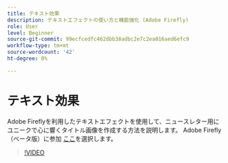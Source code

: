 ```yaml
---
title: テキスト効果
description: テキストエフェクトの使い方と機能強化 (Adobe Firefly)
role: User
level: Beginner
source-git-commit: 99ecfcedfc462dbb38adbc2e7c2ea016aed6efc9
workflow-type: tm+mt
source-wordcount: '42'
ht-degree: 0%

---
```


# テキスト効果

Adobe Fireflyを利用したテキストエフェクトを使用して、ニュースレター用にユニークで心に響くタイトル画像を作成する方法を説明します。 Adobe Firefly（ベータ版）に参加 [ここ](https://firefly.adobe.com/)を選択します。

>[!VIDEO](https://video.tv.adobe.com/v/3420829?quality=12&learn=on&hidetitle=true)
